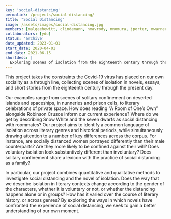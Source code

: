 ```yaml
---
key: 'social-distancing'
permalink: /projects/social-distancing/
title: "Social Distancing"
image: /assets/images/social-distancing.jpg
members: [malgeehewitt, clindemann, nmavrody, nnomura, jporter, mwarner]
collaborators: [ydu]
status: 'archive'
date_updated: 2023-01-01
start_date: 2020-04-01
end_date: 2021-06-15
shortdesc: |
  Exploring scenes of isolation from the eighteenth century through the present day
---
```


This project takes the constraints the Covid-19 virus has placed on our own sociality as a through line, collecting scenes of isolation in novels, essays, and short stories from the eighteenth century through the present day.

Our examples range from scenes of solitary confinement on deserted islands and spaceships, in nunneries and prison cells, to literary celebrations of private space. How does reading “A Room of One’s Own” alongside Robinson Crusoe inform our current experience? Where do we get by describing Snow White and the seven dwarfs as social distancing with roommates? Our project aims to identify a common language of isolation across literary genres and historical periods, while simultaneously drawing attention to a number of key differences across the corpus. For instance, are socially distanced women portrayed differently than their male counterparts? Are they more likely to be confined against their will? Does voluntary isolation look substantively different than involuntary? Does solitary confinement share a lexicon with the practice of social distancing as a family?

In particular, our project combines quantitative and qualitative methods to investigate social distancing and the novel of isolation. Does the way that we describe isolation in literary contexts change according to the gender of the characters, whether it is voluntary or not, or whether the distancing happens alone or in groups? How has it varied over the course of literary history, or across genres? By exploring the ways in which novels have confronted the experience of social distancing, we seek to gain a better understanding of our own moment.

